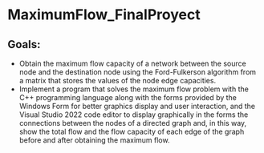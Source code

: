 # MaximumFlow_FinalProyect

## Goals:
- Obtain the maximum flow capacity of a network between the source node and the destination node using the Ford-Fulkerson algorithm from a matrix that stores the values of the node edge capacities.
- Implement a program that solves the maximum flow problem with the C++ programming language along with the forms provided by the Windows Form for better graphics display and user interaction, and the Visual Studio 2022 code editor to display graphically in the forms the connections between the nodes of a directed graph and, in this way, show the total flow and the flow capacity of each edge of the graph before and after obtaining the maximum flow.
